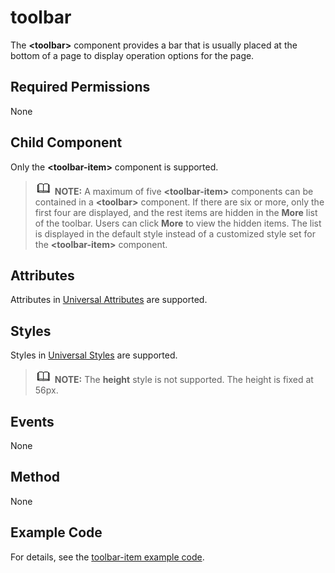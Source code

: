 # toolbar<a name="EN-US_TOPIC_0000001173324631"></a>

The  **<toolbar\>**  component provides a bar that is usually placed at the bottom of a page to display operation options for the page.

## Required Permissions<a name="section11257113618419"></a>

None

## Child Component<a name="section172027510456"></a>

Only the  **<toolbar-item\>**  component is supported.

>![](../../public_sys-resources/icon-note.gif) **NOTE:** 
>A maximum of five  **<toolbar-item\>**  components can be contained in a  **<toolbar\>**  component. If there are six or more, only the first four are displayed, and the rest items are hidden in the  **More**  list of the toolbar. Users can click  **More**  to view the hidden items. 
>The list is displayed in the default style instead of a customized style set for the  **<toolbar-item\>**  component.

## Attributes<a name="section153601034618"></a>

Attributes in  [Universal Attributes](js-components-common-attributes.md)  are supported.

## Styles<a name="section1889052254711"></a>

Styles in  [Universal Styles](js-components-common-styles.md)  are supported.

>![](../../public_sys-resources/icon-note.gif) **NOTE:** 
>The  **height**  style is not supported. The height is fixed at 56px.

## Events<a name="section104349151916"></a>

None

## Method<a name="section568225514199"></a>

None

## Example Code<a name="section1597982719103"></a>

For details, see the  [toolbar-item example code](js-components-basic-toolbar-item.md).

